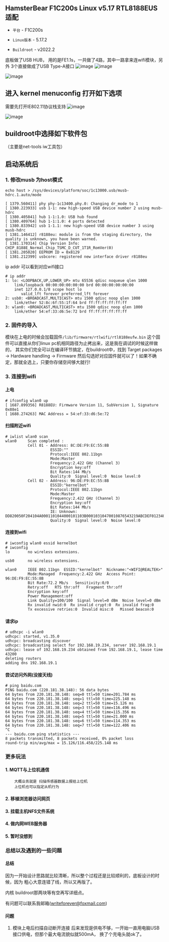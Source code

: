 HamsterBear F1C200s Linux v5.17 RTL8188EUS 适配
-----------------------------------------------

* `平台` - F1C200s

* `Linux版本` - 5.17.2

* `Buildroot` - v2022.2

底板做了USB HUB， 用的是FE1.1s，一共做了4路，其中一路拿来连wifi模块，另外
3个直接做成了USB Type-A接口
![image](https://img2022.cnblogs.com/blog/2605173/202204/2605173-20220420154259990-918462745.png)
![image](https://img2022.cnblogs.com/blog/2605173/202204/2605173-20220420154316245-505255260.png)

![image](https://img2022.cnblogs.com/blog/2605173/202204/2605173-20220420160112330-997355448.jpg)


## 进入 kernel menuconfig 打开如下选项

需要先打开IE802.11协议栈支持
![image](https://img2022.cnblogs.com/blog/2605173/202205/2605173-20220527110525384-2116276799.png)


![image](https://img2022.cnblogs.com/blog/2605173/202205/2605173-20220527110410226-1833447006.png)


## buildroot中选择如下软件包

（主要是net-tools iw工具包）


## 启动系统后

### 1. 修改musb 为host模式
```shell
echo host > /sys/devices/platform/soc/1c13000.usb/musb-hdrc.1.auto/mode

[ 1379.560411] phy phy-1c13400.phy.0: Changing dr_mode to 1
[ 1380.223933] usb 1-1: new high-speed USB device number 2 using musb-hdrc
[ 1380.405841] hub 1-1:1.0: USB hub found
[ 1380.409764] hub 1-1:1.0: 4 ports detected
[ 1380.833942] usb 1-1.1: new high-speed USB device number 3 using musb-hdrc
[ 1381.146412] r8188eu: module is from the staging directory, the quality is unknown, you have been warned.
[ 1381.170314] Chip Version Info: CHIP_8188E_Normal_Chip_TSMC_D_CUT_1T1R_RomVer(0)
[ 1381.205020] EEPROM ID = 0x8129
[ 1381.212399] usbcore: registered new interface driver r8188eu

```

ip addr 可以看到对应wifi接口
```shell
# ip addr
1: lo: <LOOPBACK,UP,LOWER_UP> mtu 65536 qdisc noqueue qlen 1000
    link/loopback 00:00:00:00:00:00 brd 00:00:00:00:00:00
    inet 127.0.0.1/8 scope host lo
       valid_lft forever preferred_lft forever
2: usb0: <BROADCAST,MULTICAST> mtu 1500 qdisc noop qlen 1000
    link/ether 52:8c:6f:55:1f:64 brd ff:ff:ff:ff:ff:ff
3: wlan0: <BROADCAST,MULTICAST> mtu 1500 qdisc noop qlen 1000
    link/ether 54:ef:33:d6:5e:72 brd ff:ff:ff:ff:ff:ff

```

### 2. 固件的导入
模块在上电的时候会加载固件`/lib/firmware/rtlwifi/rtl8188eufw.bin`
这个固件可以直接从你们linux pc机相同路径为止拷出来，这是我在调试的时候这样做的，
其实你们完全可以在编译环节搞定，在buildroot中，找到
Target packages -> Hardware handling -> Firmware
然后勾选好对应固件就可以了！如果不确定，那就全选上，只要你存储空间够大就行!


### 3. 连接到wifi

#### 上电
```shell
# ifconfig wlan0 up
[ 1687.899356] R8188EU: Firmware Version 11, SubVersion 1, Signature 0x88e1
[ 1688.274263] MAC Address = 54:ef:33:d6:5e:72
```

#### 扫描附近wifi
```shell
# iwlist wlan0 scan
wlan0     Scan completed :
          Cell 01 - Address: 8C:DE:F9:EC:55:8B
                    ESSID:""
                    Protocol:IEEE 802.11bgn
                    Mode:Master
                    Frequency:2.422 GHz (Channel 3)
                    Encryption key:off
                    Bit Rates:144 Mb/s
                    Quality:0  Signal level:0  Noise level:0
          Cell 02 - Address: 96:DE:F9:EC:55:8B
                    ESSID:"kernelbot"
                    Protocol:IEEE 802.11bgn
                    Mode:Master
                    Frequency:2.422 GHz (Channel 3)
                    Encryption key:off
                    Bit Rates:144 Mb/s
                    IE: Unknown: DD820050F204104A0001101044000101103B00010310470010876543219ABCDEF012340AA3C33C838F102100067869616F6D69102300045241383110240004303030321042000531323334351054000800060050F2040001101100135849414F4D495F524F555445525F4755455354100800020000103C0001031049000600372A000120
                    Quality:0  Signal level:0  Noise level:0
```

#### 连接到wifi
```shell
# iwconfig wlan0 essid kernelbot
# iwconfig
lo        no wireless extensions.

usb0      no wireless extensions.

wlan0     IEEE 802.11bgn  ESSID:"kernelbot"  Nickname:"<WIFI@REALTEK>"
          Mode:Managed  Frequency:2.422 GHz  Access Point: 96:DE:F9:EC:55:8B
          Bit Rate:72.2 Mb/s   Sensitivity:0/0
          Retry:off   RTS thr:off   Fragment thr:off
          Encryption key:off
          Power Management:off
          Link Quality=100/100  Signal level=0 dBm  Noise level=0 dBm
          Rx invalid nwid:0  Rx invalid crypt:0  Rx invalid frag:0
          Tx excessive retries:0  Invalid misc:0   Missed beacon:0
```

#### 请求ip

```shell
# udhcpc -i wlan0
udhcpc: started, v1.35.0
udhcpc: broadcasting discover
udhcpc: broadcasting select for 192.168.19.234, server 192.168.19.1
udhcpc: lease of 192.168.19.234 obtained from 192.168.19.1, lease time 43200
deleting routers
adding dns 192.168.19.1
```

#### 尝试访问外网(没接天线)
```shell
# ping baidu.com
PING baidu.com (220.181.38.148): 56 data bytes
64 bytes from 220.181.38.148: seq=0 ttl=50 time=201.784 ms
64 bytes from 220.181.38.148: seq=1 ttl=50 time=225.148 ms
64 bytes from 220.181.38.148: seq=2 ttl=50 time=15.126 ms
64 bytes from 220.181.38.148: seq=3 ttl=50 time=116.496 ms
64 bytes from 220.181.38.148: seq=4 ttl=50 time=115.356 ms
64 bytes from 220.181.38.148: seq=5 ttl=50 time=21.000 ms
64 bytes from 220.181.38.148: seq=6 ttl=50 time=114.353 ms
64 bytes from 220.181.38.148: seq=7 ttl=50 time=122.406 ms
^C
--- baidu.com ping statistics ---
8 packets transmitted, 8 packets received, 0% packet loss
round-trip min/avg/max = 15.126/116.458/225.148 ms
```

### 更多玩法

#### 1. MQTT与上位机通信
		大概业务就是 扫描传感器数据上报给上位机
		上位机也可以指定从机行为

#### 2. 移植浏览器访问网页

#### 3. 挂载主机NFS文件系统

#### 4. 做内网WEB服务器

#### 5. 暂时没想到

### 总结以及遇到的一些问题

#### 总结

因为一开始设计思路就比较清晰，所以整个过程还是比较顺利的，底板设计的时候，因为
粗心大意连错了线，所以又再版了。

内核 buildroot那两块等有空再写详细点。

有问题可以联系我邮箱(writeforever@foxmail.com)

#### 问题
1. 模块上电后扫描自动断开连接
    后来发现是供电不够，一开始一直用电脑USB接口供电，但那个最大电流貌似就500mA，
	换了个充电头就ok了。
